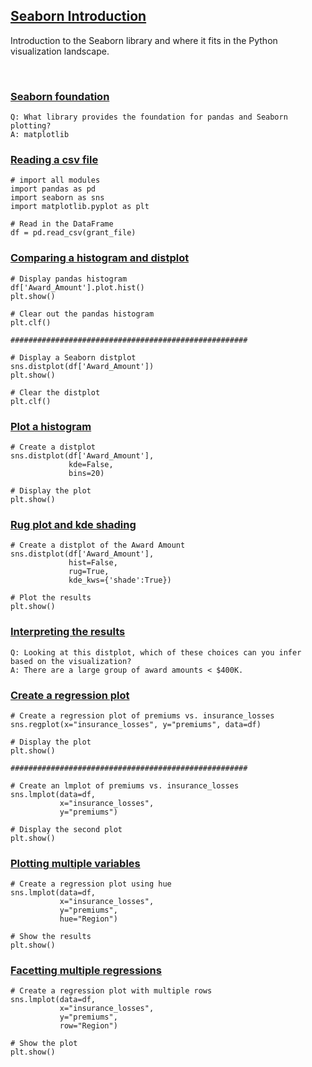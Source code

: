 ## [Seaborn Introduction](https://campus.datacamp.com/courses/intermediate-data-visualization-with-seaborn/seaborn-introduction)

Introduction to the Seaborn library and where it fits in the Python visualization landscape.

<br>

### [Seaborn foundation](https://campus.datacamp.com/courses/intermediate-data-visualization-with-seaborn/seaborn-introduction?ex=2)

```
Q: What library provides the foundation for pandas and Seaborn plotting?
A: matplotlib
```

### [Reading a csv file](https://campus.datacamp.com/courses/intermediate-data-visualization-with-seaborn/seaborn-introduction?ex=3)

```
# import all modules
import pandas as pd
import seaborn as sns
import matplotlib.pyplot as plt

# Read in the DataFrame
df = pd.read_csv(grant_file)
```

### [Comparing a histogram and distplot](https://campus.datacamp.com/courses/intermediate-data-visualization-with-seaborn/seaborn-introduction?ex=4)

```
# Display pandas histogram
df['Award_Amount'].plot.hist()
plt.show()

# Clear out the pandas histogram
plt.clf()

#####################################################

# Display a Seaborn distplot
sns.distplot(df['Award_Amount'])
plt.show()

# Clear the distplot
plt.clf()
```

### [Plot a histogram](https://campus.datacamp.com/courses/intermediate-data-visualization-with-seaborn/seaborn-introduction?ex=6)

```
# Create a distplot
sns.distplot(df['Award_Amount'],
             kde=False,
             bins=20)

# Display the plot
plt.show()
```

### [Rug plot and kde shading](https://campus.datacamp.com/courses/intermediate-data-visualization-with-seaborn/seaborn-introduction?ex=7)

```
# Create a distplot of the Award Amount
sns.distplot(df['Award_Amount'],
             hist=False,
             rug=True,
             kde_kws={'shade':True})

# Plot the results
plt.show()
```

### [Interpreting the results](https://campus.datacamp.com/courses/intermediate-data-visualization-with-seaborn/seaborn-introduction?ex=8)

```
Q: Looking at this distplot, which of these choices can you infer based on the visualization?
A: There are a large group of award amounts < $400K.
```

### [Create a regression plot](https://campus.datacamp.com/courses/intermediate-data-visualization-with-seaborn/seaborn-introduction?ex=10)

```
# Create a regression plot of premiums vs. insurance_losses
sns.regplot(x="insurance_losses", y="premiums", data=df)

# Display the plot
plt.show()

#####################################################

# Create an lmplot of premiums vs. insurance_losses
sns.lmplot(data=df,
           x="insurance_losses",
           y="premiums")

# Display the second plot
plt.show()
```

### [Plotting multiple variables](https://campus.datacamp.com/courses/intermediate-data-visualization-with-seaborn/seaborn-introduction?ex=11)

```
# Create a regression plot using hue
sns.lmplot(data=df,
           x="insurance_losses",
           y="premiums",
           hue="Region")

# Show the results
plt.show()
```

### [Facetting multiple regressions](https://campus.datacamp.com/courses/intermediate-data-visualization-with-seaborn/seaborn-introduction?ex=12)

```
# Create a regression plot with multiple rows
sns.lmplot(data=df,
           x="insurance_losses",
           y="premiums",
           row="Region")

# Show the plot
plt.show()
```
